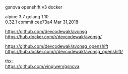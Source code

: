 gsnova openshift v3 docker  
    
alpine 3.7 golang 1.10  
0.32.1 commit cee73a4 Mar 31,2018  
  
https://github.com/devcodewak/avonsg  
https://hub.docker.com/r/devcodewak/avonsg/  
  
https://github.com/devcodewak/avonsg_openshift  
https://hub.docker.com/r/devcodewak/avonsg_openshift/  
  
thx:  
https://github.com/yinqiwen/gsnova  


